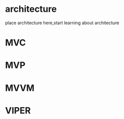 # architecture
place architecture here,start learning about architecture

# MVC 

# MVP

# MVVM

# VIPER
